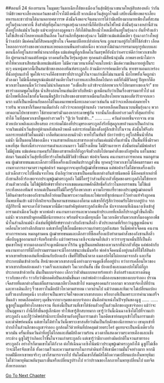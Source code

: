 ##ตอนที่ 24 ห้องทรมาน
ในมุมตะวันตกเฉียงใต้ของเมืองเวิ่นสุ่ยมียุ้งฉางขนาดใหญ่สิบสองหลัง ว่ากันว่ามีข้าวพอจะเลี้ยงหกแคว้นของต้าโจวได้ถึงหนึ่งปี หากเมืองเวิ่นสุ่ยถูกโจมตี เสบียงนี้เพียงพอจะเลี้ยงทหารและชาวบ้านได้นานหลายศตวรรษ ดังนั้นจึงพอจะจินตนาการได้ว่ามีเสบียงมากมายเพียงใดที่สะสมอยู่ในยุ้งฉางพวกนี้
สิ่งสำคัญที่สุดในการดูแลยุ้งฉางเหล่านี้ก็คือป้องกันไฟไหม้ ดังนั้นยุ้งฉางเหล่านี้ล้วนตั้งอยู่ใกล้แม่น้ำเวิ่นสุ่ย
แม้จะอยู่กลางฤดูหนาว ก็ยังได้ยินเสียงน้ำไหลเมื่อยืนอยู่ในยุ้งฉาง
อันที่จริงแล้วไม่ใช่เสียงน้ำไหลหากแต่เป็นเลือด
ในส่วนลึกที่สุดของยุ้งฉาง ไม่มีข้าวแม้แต่เม็ดเดียว ยุ้งฉางกว้างใหญ่นี้ว่างเปล่า มีแค่คนไม่กี่สิบคนอยู่ข้างใน
เจ็ดคนเปลือยเปล่าล่อนจ้อน ถูกแขวนอยู่กับโซ่ที่ใช้ส่งข้าว เลือดไหลออกจากร่างของพวกเขาและหยดลงบนพื้นอย่างต่อเนื่อง
พวกเขาได้ผ่านการทรมานทุกรูปแบบและตอนนี้อก็อยู่ในสภาพที่น่าอนาถที่สุด แม้แต่หมูที่ถูกเชือดในวันตรุษก็ยังนับว่าเคราะห์ดีกว่าพวกเขาเสียอีก
ผู้ทรมานล้วนแต่ยังหนุ่ม บางคนยังเป็นวัยรุ่นอยู่เลย ทุกคนต่างมีสีหน้ามุ่งมั่น ภาพตรงหน้าไม่อาจทำให้พวกเขาเสียสมาธิเลยแม้แต่น้อย ไม่มีความเวทนาเห็นใจบนใบหน้า มีแต่ความเขินอายอยู่เป็นระยะๆ
คนหนุ่มพวกนี้เป็นสมาชิกของหอลงทัณฑ์ตระกูลถัง ล้วนมีอาจารย์คนเดียวกัน ชายชราผอมกะหร่องที่นั่งอยู่บนเก้าอี้
พูดให้เจาะจงก็คือชายชราที่ปรากฏตัวในจวนเก่าเมื่อไม่นานมานี้
นักโทษทั้งเจ็ดถูกนำตัวลงมา ไม่มีเนื้อสมบูรณ์แม้แต่ส่วนเดียวในร่างกายและเสียเลือดไปมาก แต่ก็ยังมีชีวิตอยู่
ปัญหาก็คือพวกเขาในตอนนี้หวังว่าตนไม่น่าเกิดมาเลย
“ลงชื่อเสีย แล้วข้าจะปล่อยพวกเจ้าไปตามทางของเจ้า”
ชายชราร่างผอมพูดในที่สุด น้ำเสียงอ่อนโยนเช่นเดียวกับสีหน้า ดูเหมือนกับว่าเป็นเรื่องธรรมดาทั่วไป
แต่นักโทษที่เลือดโชกทั้งเจ็ดบนพื้นรู้สึกว่าเสียงของชายชราเหมือนกับเสียงโหยหวนของสัตว์ร้ายจากเหวนรก แต่ก็เป็นเหมือนกับดอกไม้ในแดนเทพเหนือทะเลดวงดาวเช่นกัน
แม้ว่าจะเหลือแค่ลมหายใจรวยริน พวกเขาก็เริ่มคลานเต็มกำลัง กลัวว่าจะตกอยู่ด้านหลัง วาดรอยเลือดเป็นแนวบนพื้นยุ้งฉาง พวกเขาคลานไปหาชายชรา ใช้สายตาพร่ามัวมองหากระดาษพู่กัน จากนั้นก็ลงชื่ออย่างรวดเร็วที่สุดเท่าที่จะทำได้ ในที่สุดพวกเขาก็พูดอย่างรวดเร็ว “ปู่เว่ย รีบฆ่าข้า...”
……
……
ควันดำลอยขึ้นจากจวน ตามด้วยเปลวเพลิงและเสียงสบถ
กระท่อมไม้ถงที่ประมุขรองตระกูลถังรักที่สุดถูกเขยอ้วนเผาเป็นเถ้าถ่าน
จวนริมแม่น้ำเวิ่นสุ่ยอยู่ด้านหลังต้นหลิวพอดี แต่กระท่อมไม้ถงตั้งอยู่ลึกเข้าไปในจวน ดังนั้นไฟจึงส่งผลกระทบต่อชีวิตในแม่น้ำ
เกล็ดหิมะตกลงบนผิวน้ำ หายไปในทันที ปลาว่ายช้าๆ อยู่ใกล้พื้นน้ำที่ก้นแม่น้ำ
นี่เป็นตอนใต้ของเมือง จวนสาขาหลักและสาขารองห่างกันแค่แม่น้ำกั้นเท่านั้น เป็นพื้นที่ซึ่งมีราคาแพงที่สุด
ที่แห่งนี้ห่างจากอารมเต๋าและถนนยาว ไม่มีโรงเตี๊ยม ไม่มีร้านอาหาร
ดังนั้นย่อมไม่มีพ่อค้าเร่ ไม่มีฝูงชน
แม้แต่คนงานคนรับใช้ของสาขาหลักก็ยังถูกจับตัวกลับไปตามคำสั่งของถังฮูหยิน
แต่ในขณะต่อมา ริมแม่น้ำเวิ่นสุ่ยที่เปลี่ยวร้างก็พลันมีชีวิตชีวาขึ้นมา
พ่อค้าเจ็ดคน คนงานทางการหกคน หมอดูสามคน ผู้เฒ่าขายขนมและเด็กสาวที่ซื้อเครื่องแป้งพลันปรากฏตัวขึ้น
ทุกคนรู้ว่าพวกเขาไม่ใช่คนธรรมดา
คนงานทางการอาจมาตรวจดูพ่อค้าเร่ หมอดูอาจจะคุยกับผู้เฒ่าที่ขายขนม แต่พ่อค้าเร่ไม่ได้ขายเครื่องแป้ง แล้วเด็กสาวจะไปซื้อมันจากไหน
บังเอิญว่าพวกเขาเป็นคนที่แตกต่างกันห้าชนิดพอดี
นี่คือคนห้าเหล่าที่ถังซานสือลิ่วร้องขอจากประมุขผู้เฒ่าตระกูลถัง
ไม่มีใครรู้ว่าส่วนที่น่ากลัวที่สุดของตระกูลถังไม่ใช่ทหารส่วนตัวพวกนั้น ไม่ใช่ผู้พิทักษ์ชราที่ห่างจากเขตแดนเทพศักดิ์สิทธิ์ครึ่งก้าวในหอบรรพชน ไม่ใช้แม้กระทั่งหอลงทัณฑ์
หากแต่เป็นคนที่ไม่มีใครรู้เรื่องพวกเขา
ความโกรธเกรี้ยวของประมุขผู้เฒ่าตอนที่ได้ยินคำขอร้องของถังซานสือลิ่วย่อมเป็นเพราะความลับและไพ่ตายที่ซุกซ่อนเอาไว้อย่างแท้จริงถูกคนอื่นพบเห็นเข้า
แม้ว่าอีกฝ่ายจะเป็นหลานชายตนเองก็ตาม แต่เขาก็ยังรู้สึกว่ายอมรับได้ยากอยู่บ้าง
จากปฏิกิริยานี้ พอจะเดาได้ว่าคนพวกนี้มีความสำคัญต่อตระกูลถังเพียงใด
นับจากตอนที่เฉินฉางเซิงเข้าสู่อารามเต๋าเมืองเวิ่นสุ่ย พวกพ่อค้า คนงานทางการและพวกคนห้าประเภทที่เหลือก็ปรากฏตัวขึ้นอีกฝั่งแม่น้ำ
พวกเขาเฝ้าดูยอดฝีมือนิกายหลวง พร้อมที่จะลงมือทุกเมื่อ ในเวลาเดียวกันพวกเขาก็มองดูกองพืชน้ำในส่วนลึกแม่น้ำ
ดังเช่นที่ผู้พิทักษ์ชรากล่าวกับถังซานสือลิ่ว ตัวประหลาดที่เรียกว่าฉูซูดูเหมือนจะเคลื่อนไหวอย่างลึกลับมาก แต่เขาก็อยู่ใต้เงื้อมมือของจวนเก่าตระกูลถังเสมอ
วันนี้พ่อค้าเจ็ดคน คนงานทางการหกคน หมอดูสามคน ผู้เฒ่าขายขนมและเด็กสาวที่ซื้อเครื่องแป้งทำตามคำสั่งของถังซานสือลิ่วเพื่อบีบฉูซูออกมาแล้วจับหรือฆ่าทิ้ง
แม้ว่าพรรคฉางเซิงจะล่มจมไปแล้ว ทว่ารากฐานหมื่นปีก็เป็นดั่งขุนเขาใหญ่ หากมองลงมาก็จะดูเหมือนเหวไร้ก้น
ฉูซูเป็นผลพลิตของเหวนรกที่น่ากลัวที่สุด แค่พ่อค้ากับคนงานทางการที่มีไอปราณธรรมดาจะมีโอกาสชนะเช่นนั้นหรือ
พ่อค้าเจ็ดคนนั่งอยู่บนลังที่ใช้ใส่สินค้า พวกเขาหยิบของเล่นที่เหมือนกับป๋องแป๋ง เข็มที่ใช้ปั่นน้ำตาล แมลงปอไม้ไผ่ออกมาจากลัง และเริ่มประกอบมันเข้าด้วยกัน
สีหน้าของพวกเขาสงบนิ่งอย่างมากจนดูแข็งทื่ออยู่บ้าง ทว่าการเคลื่อนไหวของพวกเขากลับคล่องแคล่ว รวดเร็วและแม่นยำ
ในเวลาอันสั้น เข็ม ป๋องแป๋งและแมลงปอไม้ไผ่ก็ถูกประกอบเข้าด้วยกัน
มันเป็นแบบจำลอง เล็กกว่าตัวต้นแบบหลายร้อยเท่า สิ่งก่อสร้างและทางเดินดูราวกับของจริง ราวกับว่ามียอดศิลปินเสกมันขึ้นมา
เหล่าพ่อค้าวางมือลงบนขอบของแบบจำลอง ปราณเจ็ดสายที่แตกต่างกันแต่ก็ผสานกลมเกลียวไหลเข้าไป
หมอดูสองคนก้าวออกมา พวกเขาจ้องไปที่บ้านและทางเดินเล็กๆ ริ้วธงยาวในมือปลิวไหวตามสายลม
เวลาผ่านไป แม้ว่าลมและหิมะจะไม่เปลี่ยนแปลงแต่ริ้วธงกลับหยุดนิ่ง บางทีอาจเป็นเพราะจิตใจของพวกเขาสงบลง หรือบางทีเป็นเพราะการคำนวณเสร็จสิ้นแล้ว
หยดเลือดค่อยๆ ผุดขึ้นจากบางจุดของแบบจำลอง
มันคือตำแหน่งในปัจจุบันของฉูซู
……
……
ฉูซูอยู่ในมุมที่ห่างไกลของจวน
ที่แห่งนี้เป็นสวนที่เขาได้ซ่อนตัวอยู่ในส่วนลึกของภูเขาจำลอง แม้ว่าจะเป็นฤดูหนาว ถ้ำนี้ก็ยังชื้นอยู่เล็กน้อย
ทำให้เขารู้สึกสบายมาก
เขารู้ว่าวันนี้เฉินฉางเซิงได้ไปที่จวนเก่าตระกูลถัง และก็รู้ว่าศิษย์สำนักกระบี่หลีซานยังอยู่ในอารามเต๋า ในอดีตเขาย่อมบุกเข้าไปในอารามเต๋าและฆ่าศิษย์คนนั้น แต่เขาไม่ได้ทำในวันนี้เพราะเขาสงสัยว่ามันเป็นกับดักของนิกายหลวง
เขาคุกเข่าที่ปากถ้ำในส่วนลึกของภูเขาจำลอง ถูกล้อมไว้ด้วยหินที่ปกคลุมด้วยตระไคร่ ดูแทบจะเป็นหนึ่งเดียวกับพวกมัน
ครั้นเห็นควันดำที่อยู่ไม่ไกลและสัมผัสถึงความร้อน ดวงตาก็แสดงความระคายเคืองและแข็งกระด้าง
ฉูซูไม่รู้ว่าเกิดอะไรขึ้นในจวนเก่าตระกูลถัง แต่เขารู้ว่ามีบางอย่างผิดปกติในจวนสาขารองตระกูลถัง อย่างไรก็ตามเขาไม่ได้กังวล ต่อให้เฉินฉางเซิงโน้มน้าวประมุขผู้เฒ่าตระกูลถังได้ ฉูซูก็ไม่เชื่อว่าจะมีใครจับเขาได้ ทั้งความเร็วและความสามารถในการดำดินทำให้เขามีความมั่นใจอย่างมาก หากมียอดฝีมือหาเขาพบจริงๆ เขาก็สามารถจากไป
ทันใดนั้นเขาก็สัมผัสได้ถึงความเปลี่ยนแปลงในพายุหิมะ
ไม่ใช่ว่าพายุหิมะพลันรุนแรงขึ้นหรือเปลี่ยนรูปร่างไป ทว่าปราณของโลกภายในพายุเปลี่ยนไป เผยจิตสังหารออกมา


[Go To Next Chapter]( ./851.md)
